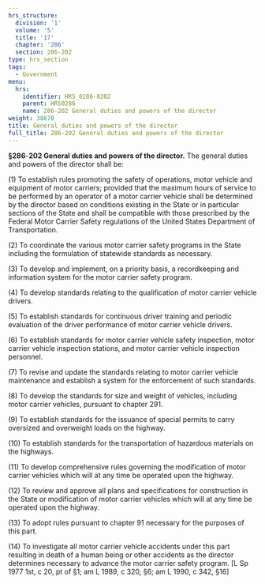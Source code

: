```yaml
---
hrs_structure:
  division: '1'
  volume: '5'
  title: '17'
  chapter: '286'
  section: 286-202
type: hrs_section
tags:
  - Government
menu:
  hrs:
    identifier: HRS_0286-0202
    parent: HRS0286
    name: 286-202 General duties and powers of the director
weight: 38670
title: General duties and powers of the director
full_title: 286-202 General duties and powers of the director
---
```

**§286**-**202 General duties and powers of the director.** The general duties and powers of the director shall be:

(1) To establish rules promoting the safety of operations, motor vehicle and equipment of motor carriers; provided that the maximum hours of service to be performed by an operator of a motor carrier vehicle shall be determined by the director based on conditions existing in the State or in particular sections of the State and shall be compatible with those prescribed by the Federal Motor Carrier Safety regulations of the United States Department of Transportation.

(2) To coordinate the various motor carrier safety programs in the State including the formulation of statewide standards as necessary.

(3) To develop and implement, on a priority basis, a recordkeeping and information system for the motor carrier safety program.

(4) To develop standards relating to the qualification of motor carrier vehicle drivers.

(5) To establish standards for continuous driver training and periodic evaluation of the driver performance of motor carrier vehicle drivers.

(6) To establish standards for motor carrier vehicle safety inspection, motor carrier vehicle inspection stations, and motor carrier vehicle inspection personnel.

(7) To revise and update the standards relating to motor carrier vehicle maintenance and establish a system for the enforcement of such standards.

(8) To develop the standards for size and weight of vehicles, including motor carrier vehicles, pursuant to chapter 291.

(9) To establish standards for the issuance of special permits to carry oversized and overweight loads on the highway.

(10) To establish standards for the transportation of hazardous materials on the highways.

(11) To develop comprehensive rules governing the modification of motor carrier vehicles which will at any time be operated upon the highway.

(12) To review and approve all plans and specifications for construction in the State or modification of motor carrier vehicles which will at any time be operated upon the highway.

(13) To adopt rules pursuant to chapter 91 necessary for the purposes of this part.

(14) To investigate all motor carrier vehicle accidents under this part resulting in death of a human being or other accidents as the director determines necessary to advance the motor carrier safety program. [L Sp 1977 1st, c 20, pt of §1; am L 1989, c 320, §6; am L 1990, c 342, §16]